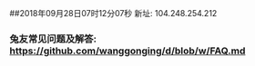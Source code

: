 ##2018年09月28日07时12分07秒 新址: 104.248.254.212
### 兔友常见问题及解答: https://github.com/wanggonging/d/blob/w/FAQ.md
